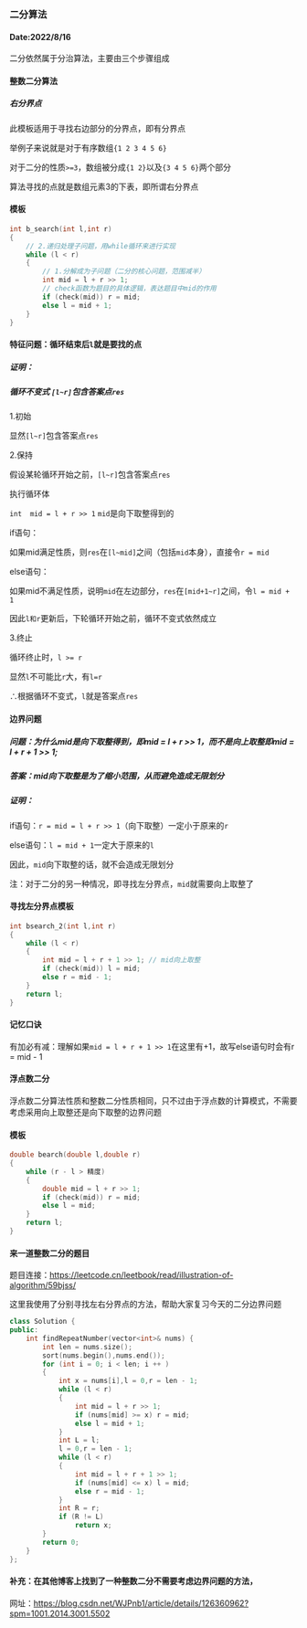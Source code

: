### 二分算法
#### Date:2022/8/16

二分依然属于分治算法，主要由三个步骤组成

#### 整数二分算法

##### 右分界点

此模板适用于寻找右边部分的分界点，即有分界点

举例子来说就是对于有序数组`{1 2 3 4 5 6}`

对于二分的性质`>=3`，数组被分成`{1 2}`以及`{3 4 5 6}`两个部分

算法寻找的点就是数组元素3的下表，即所谓右分界点

#### 模板

```c++
int b_search(int l,int r)
{
	// 2.递归处理子问题，用while循环来进行实现
	while (l < r)
	{
		// 1.分解成为子问题（二分的核心问题，范围减半）
		int mid = l + r >> 1;
		// check函数为题目的具体逻辑，表达题目中mid的作用
		if (check(mid)) r = mid;
		else l = mid + 1;
	}
}
```
#### 特征问题：循环结束后`l`就是要找的点
##### 证明：
##### 循环不变式 `[l~r]`包含答案点`res`

1.初始

显然`[l~r]`包含答案点`res`

2.保持

假设某轮循环开始之前，`[l~r]`包含答案点`res`

执行循环体

`int  mid = l + r >> 1` `mid`是向下取整得到的

if语句：

如果mid满足性质，则`res`在`[l~mid]`之间（包括`mid`本身），直接令`r = mid`

else语句：

如果mid不满足性质，说明`mid`在左边部分，`res`在`[mid+1~r]`之间，令`l = mid + 1`

因此`l和r`更新后，下轮循环开始之前，循环不变式依然成立

3.终止

循环终止时，`l >= r`

显然`l`不可能比`r`大，有`l=r`

∴根据循环不变式，`l`就是答案点`res`

#### 边界问题
##### 问题：为什么mid是向下取整得到，即mid = l + r >> 1，而不是向上取整即mid = l + r + 1 >> 1;
##### 答案：mid向下取整是为了缩小范围，从而避免造成无限划分
##### 证明：

if语句：`r = mid = l + r >> 1`（向下取整）一定小于原来的`r`

else语句：`l = mid + 1`一定大于原来的`l`

因此，`mid`向下取整的话，就不会造成无限划分

注：对于二分的另一种情况，即寻找左分界点，`mid`就需要向上取整了

#### 寻找左分界点模板
```C++
int bsearch_2(int l,int r)
{
	while (l < r)
	{
		int mid = l + r + 1 >> 1; // mid向上取整
		if (check(mid)) l = mid;
		else r = mid - 1;
	}
	return l;
}
```
#### 记忆口诀
有加必有减：理解如果`mid = l + r + 1 >> 1`在这里有+1，故写else语句时会有r = mid - 1


#### 浮点数二分

浮点数二分算法性质和整数二分性质相同，只不过由于浮点数的计算模式，不需要考虑采用向上取整还是向下取整的边界问题

#### 模板
```C++
double bearch(double l,double r)
{
	while (r - l > 精度)
	{
		double mid = l + r >> 1;
		if (check(mid)) r = mid;
		else l = mid;
	}
	return l;
}
```

#### 来一道整数二分的题目
题目连接：https://leetcode.cn/leetbook/read/illustration-of-algorithm/59bjss/

这里我使用了分别寻找左右分界点的方法，帮助大家复习今天的二分边界问题
```C++
class Solution {
public:
    int findRepeatNumber(vector<int>& nums) {
        int len = nums.size();
        sort(nums.begin(),nums.end());
        for (int i = 0; i < len; i ++ )
        {
            int x = nums[i],l = 0,r = len - 1;
            while (l < r)
            {
                int mid = l + r >> 1;
                if (nums[mid] >= x) r = mid;
                else l = mid + 1;
            }
            int L = l;
            l = 0,r = len - 1;
            while (l < r)
            {
                int mid = l + r + 1 >> 1;
                if (nums[mid] <= x) l = mid;
                else r = mid - 1;
            }
            int R = r;
            if (R != L)
                return x;
        }
        return 0;
    }
};
```

#### 补充：在其他博客上找到了一种整数二分不需要考虑边界问题的方法，
网址：https://blog.csdn.net/WJPnb1/article/details/126360962?spm=1001.2014.3001.5502


